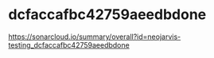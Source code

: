 # dcfaccafbc42759aeedbdone
https://sonarcloud.io/summary/overall?id=neojarvis-testing_dcfaccafbc42759aeedbdone
